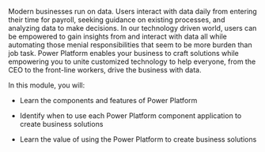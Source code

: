Modern businesses run on data. Users interact with data daily from entering their time for payroll, seeking guidance on existing processes, and analyzing data to make decisions. In our technology driven world, users can be empowered to gain insights from and interact with data all while automating those menial responsibilities that seem to be more burden than job task. Power Platform enables your business to craft solutions while empowering you to unite customized technology to help everyone, from the CEO to the front-line workers, drive the business with data.

In this module, you will:        

- Learn the components and features of Power Platform

- Identify when to use each Power Platform component application to create business solutions

- Learn the value of using the Power Platform to create business solutions

